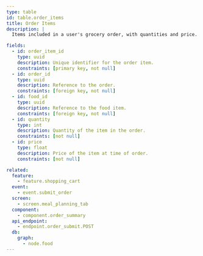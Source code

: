 ```yaml
---
type: table
id: table.order_items
title: Order Items
description: |
  Items included in a user's grocery order, with quantities and price.

fields:
  - id: order_item_id
    type: uuid
    description: Unique identifier for the order item.
    constraints: [primary key, not null]
  - id: order_id
    type: uuid
    description: Reference to the order.
    constraints: [foreign key, not null]
  - id: food_id
    type: uuid
    description: Reference to the food item.
    constraints: [foreign key, not null]
  - id: quantity
    type: int
    description: Quantity of the item in the order.
    constraints: [not null]
  - id: price
    type: float
    description: Price of the item at time of order.
    constraints: [not null]

related:
  feature:
    - feature.shopping_cart
  event:
    - event.submit_order
  screen:
    - screen.meal_planning_tab
  component:
    - component.order_summary
  api_endpoint:
    - endpoint.order_submit.POST
  db:
    graph:
      - node.food
---
```

